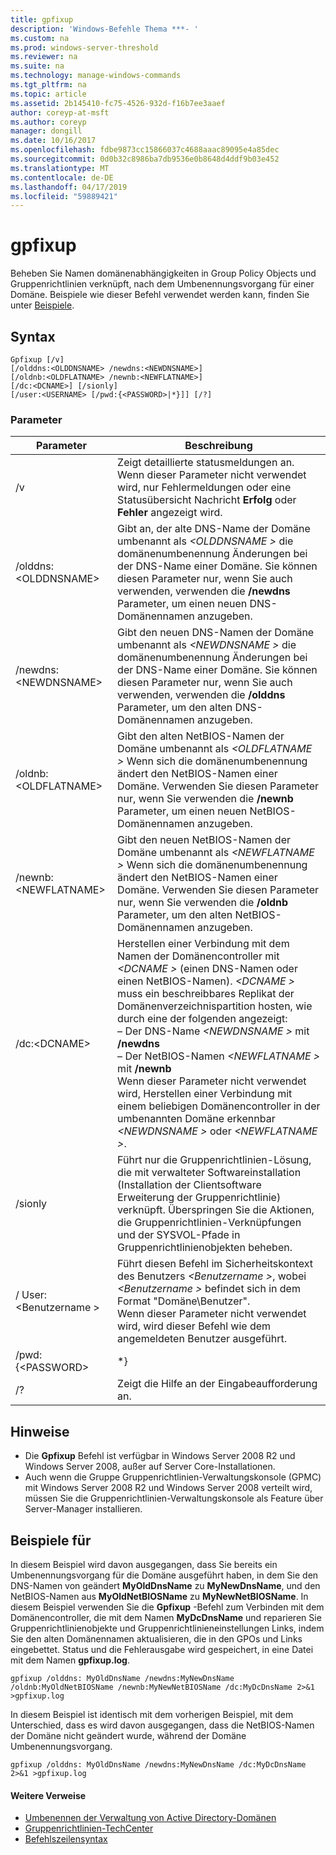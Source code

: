 ```yaml
---
title: gpfixup
description: 'Windows-Befehle Thema ***- '
ms.custom: na
ms.prod: windows-server-threshold
ms.reviewer: na
ms.suite: na
ms.technology: manage-windows-commands
ms.tgt_pltfrm: na
ms.topic: article
ms.assetid: 2b145410-fc75-4526-932d-f16b7ee3aaef
author: coreyp-at-msft
ms.author: coreyp
manager: dongill
ms.date: 10/16/2017
ms.openlocfilehash: fdbe9873cc15866037c4688aaac89095e4a85dec
ms.sourcegitcommit: 0d0b32c8986ba7db9536e0b8648d4ddf9b03e452
ms.translationtype: MT
ms.contentlocale: de-DE
ms.lasthandoff: 04/17/2019
ms.locfileid: "59889421"
---
```

# <a name="gpfixup"></a>gpfixup



Beheben Sie Namen domänenabhängigkeiten in Group Policy Objects und Gruppenrichtlinien verknüpft, nach dem Umbenennungsvorgang für einer Domäne. Beispiele wie dieser Befehl verwendet werden kann, finden Sie unter [Beispiele](#BKMK_Examples).

## <a name="syntax"></a>Syntax

```
Gpfixup [/v] 
[/olddns:<OLDDNSNAME> /newdns:<NEWDNSNAME>] 
[/oldnb:<OLDFLATNAME> /newnb:<NEWFLATNAME>] 
[/dc:<DCNAME>] [/sionly] 
[/user:<USERNAME> [/pwd:{<PASSWORD>|*}]] [/?]
```

### <a name="parameters"></a>Parameter

|Parameter|Beschreibung|
|---------|-----------|
|/v|Zeigt detaillierte statusmeldungen an.</br>Wenn dieser Parameter nicht verwendet wird, nur Fehlermeldungen oder eine Statusübersicht Nachricht **Erfolg** oder **Fehler** angezeigt wird.|
|/olddns:\<OLDDNSNAME>|Gibt an, der alte DNS-Name der Domäne umbenannt als  *\<OLDDNSNAME >* die domänenumbenennung Änderungen bei der DNS-Name einer Domäne. Sie können diesen Parameter nur, wenn Sie auch verwenden, verwenden die **/newdns** Parameter, um einen neuen DNS-Domänennamen anzugeben.|
|/newdns:\<NEWDNSNAME>|Gibt den neuen DNS-Namen der Domäne umbenannt als  *\<NEWDNSNAME >* die domänenumbenennung Änderungen bei der DNS-Name einer Domäne. Sie können diesen Parameter nur, wenn Sie auch verwenden, verwenden die **/olddns** Parameter, um den alten DNS-Domänennamen anzugeben.|
|/oldnb:\<OLDFLATNAME>|Gibt den alten NetBIOS-Namen der Domäne umbenannt als  *\<OLDFLATNAME >* Wenn sich die domänenumbenennung ändert den NetBIOS-Namen einer Domäne. Verwenden Sie diesen Parameter nur, wenn Sie verwenden die **/newnb** Parameter, um einen neuen NetBIOS-Domänennamen anzugeben.|
|/newnb:\<NEWFLATNAME>|Gibt den neuen NetBIOS-Namen der Domäne umbenannt als  *\<NEWFLATNAME >* Wenn sich die domänenumbenennung ändert den NetBIOS-Namen einer Domäne. Verwenden Sie diesen Parameter nur, wenn Sie verwenden die **/oldnb** Parameter, um den alten NetBIOS-Domänennamen anzugeben.|
|/dc:\<DCNAME>|Herstellen einer Verbindung mit dem Namen der Domänencontroller mit  *\<DCNAME >* (einen DNS-Namen oder einen NetBIOS-Namen). *\<DCNAME >* muss ein beschreibbares Replikat der Domänenverzeichnispartition hosten, wie durch eine der folgenden angezeigt:</br>– Der DNS-Name  *\<NEWDNSNAME >* mit **/newdns**</br>– Der NetBIOS-Namen  *\<NEWFLATNAME >* mit **/newnb**</br>Wenn dieser Parameter nicht verwendet wird, Herstellen einer Verbindung mit einem beliebigen Domänencontroller in der umbenannten Domäne erkennbar  *\<NEWDNSNAME >* oder  *\<NEWFLATNAME >*.|
|/sionly|Führt nur die Gruppenrichtlinien-Lösung, die mit verwalteter Softwareinstallation (Installation der Clientsoftware Erweiterung der Gruppenrichtlinie) verknüpft. Überspringen Sie die Aktionen, die Gruppenrichtlinien-Verknüpfungen und der SYSVOL-Pfade in Gruppenrichtlinienobjekten beheben.|
|/ User:\<Benutzername >|Führt diesen Befehl im Sicherheitskontext des Benutzers  *\<Benutzername >*, wobei  *\<Benutzername >* befindet sich in dem Format "Domäne\Benutzer".</br>Wenn dieser Parameter nicht verwendet wird, wird dieser Befehl wie dem angemeldeten Benutzer ausgeführt.|
|/pwd:{\<PASSWORD>|*}|Gibt das Kennwort für den anderen Sicherheitskontext angegeben werden, mithilfe von **/User**. Wenn **&#42;** angegeben anstelle eines Kennworts, werden Sie aufgefordert, ein Kennwort.|
|/?|Zeigt die Hilfe an der Eingabeaufforderung an.|

## <a name="remarks"></a>Hinweise

-   Die **Gpfixup** Befehl ist verfügbar in Windows Server 2008 R2 und Windows Server 2008, außer auf Server Core-Installationen.
-   Auch wenn die Gruppe Gruppenrichtlinien-Verwaltungskonsole (GPMC) mit Windows Server 2008 R2 und Windows Server 2008 verteilt wird, müssen Sie die Gruppenrichtlinien-Verwaltungskonsole als Feature über Server-Manager installieren.

## <a name="BKMK_Examples"></a>Beispiele für

In diesem Beispiel wird davon ausgegangen, dass Sie bereits ein Umbenennungsvorgang für die Domäne ausgeführt haben, in dem Sie den DNS-Namen von geändert **MyOldDnsName** zu **MyNewDnsName**, und den NetBIOS-Namen aus  **MyOldNetBIOSName** zu **MyNewNetBIOSName**. In diesem Beispiel verwenden Sie die **Gpfixup** -Befehl zum Verbinden mit dem Domänencontroller, die mit dem Namen **MyDcDnsName** und reparieren Sie Gruppenrichtlinienobjekte und Gruppenrichtlinieneinstellungen Links, indem Sie den alten Domänennamen aktualisieren, die in den GPOs und Links eingebettet. Status und die Fehlerausgabe wird gespeichert, in eine Datei mit dem Namen **gpfixup.log**.
```
gpfixup /olddns: MyOldDnsName /newdns:MyNewDnsName /oldnb:MyOldNetBIOSName /newnb:MyNewNetBIOSName /dc:MyDcDnsName 2>&1 >gpfixup.log
```
In diesem Beispiel ist identisch mit dem vorherigen Beispiel, mit dem Unterschied, dass es wird davon ausgegangen, dass die NetBIOS-Namen der Domäne nicht geändert wurde, während der Domäne Umbenennungsvorgang.
```
gpfixup /olddns: MyOldDnsName /newdns:MyNewDnsName /dc:MyDcDnsName 2>&1 >gpfixup.log
```

#### <a name="additional-references"></a>Weitere Verweise

-   [Umbenennen der Verwaltung von Active Directory-Domänen](https://go.microsoft.com/fwlink/?LinkId=198385)
-   [Gruppenrichtlinien-TechCenter](https://go.microsoft.com/fwlink/?LinkID=145531)
-   [Befehlszeilensyntax](command-line-syntax-key.md)